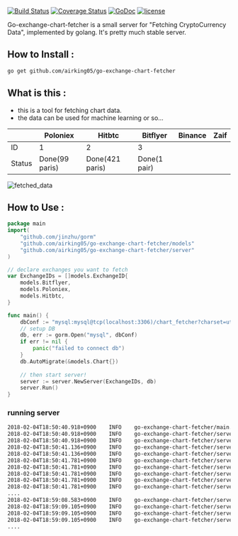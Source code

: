 [![Build Status](https://secure.travis-ci.org/airking05/go-exchange-chart-fetcher.png?branch=master)](http://travis-ci.org/airking05/go-exchange-chart-fetcher)
[![Coverage Status](https://coveralls.io/repos/airking05/go-exchange-chart-fetcher/badge.svg?branch=master)](https://coveralls.io/r/airking05/go-exchange-chart-fetcher?branch=master)
[![GoDoc](https://godoc.org/github.com/airking05/go-exchange-chart-fetcher?status.svg)](https://godoc.org/github.com/airking05/go-exchange-chart-fetcher)
[![license](https://img.shields.io/badge/license-MIT-4183c4.svg)](https://github.com/airking05/go-exchange-chart-fetcher/blob/master/LICENSE)

Go-exchange-chart-fetcher is a small server for "Fetching CryptoCurrency Data", implemented by golang.
It's pretty much stable server.

## How to Install :

```bash
go get github.com/airking05/go-exchange-chart-fetcher
```

## What is this :

- this is a tool for fetching chart data.
- the data can be used for machine learning or so...

|        	| Poloniex       	| Hitbtc          	| Bitflyer     	| Binance 	| Zaif 	|
|--------	|----------------	|-----------------	|--------------	|---------	|------	|
| ID     	| 1              	| 2               	| 3            	|         	|      	|
| Status 	| Done(99 paris) 	| Done(421 paris) 	| Done(1 pair) 	|         	|      	|

![fetched_data](https://i.imgur.com/Qt4gUf9.png)

## How to Use :

```Go
package main
import(
	"github.com/jinzhu/gorm"
	"github.com/airking05/go-exchange-chart-fetcher/models"
	"github.com/airking05/go-exchange-chart-fetcher/server"
)

// declare exchanges you want to fetch
var ExchangeIDs = []models.ExchangeID{
	models.Bitflyer,
	models.Poloniex,
	models.Hitbtc,
}

func main() {
	dbConf := "mysql:mysql@tcp(localhost:3306)/chart_fetcher?charset=utf8&parseTime=True&loc=UTC"
    // setup DB
    db, err := gorm.Open("mysql", dbConf)
    if err != nil {
        panic("failed to connect db")
    }
    db.AutoMigrate(&models.Chart{})
    
    // then start server!
    server := server.NewServer(ExchangeIDs, db)
    server.Run()
}
```

### running server

```bash
2018-02-04T18:50:40.918+0900	INFO	go-exchange-chart-fetcher/main.go:51	starting chart_server...
2018-02-04T18:50:40.918+0900	INFO	go-exchange-chart-fetcher/server.go:31	checking currecy pairs updates
2018-02-04T18:50:40.918+0900	INFO	go-exchange-chart-fetcher/server.go:192	starting chart writer...
2018-02-04T18:50:41.136+0900	INFO	go-exchange-chart-fetcher/server.go:69	starting pair watcher [Bitflyer] BTC/JPY
2018-02-04T18:50:41.136+0900	INFO	go-exchange-chart-fetcher/server.go:31	checking currecy pairs updates
2018-02-04T18:50:41.781+0900	INFO	go-exchange-chart-fetcher/server.go:69	starting pair watcher [Poloniex] CLAM/BTC
2018-02-04T18:50:41.781+0900	INFO	go-exchange-chart-fetcher/server.go:69	starting pair watcher [Poloniex] BTCD/XMR
2018-02-04T18:50:41.781+0900	INFO	go-exchange-chart-fetcher/server.go:69	starting pair watcher [Poloniex] BTCD/BTC
2018-02-04T18:50:41.781+0900	INFO	go-exchange-chart-fetcher/server.go:69	starting pair watcher [Poloniex] ETH/USDT
2018-02-04T18:50:41.781+0900	INFO	go-exchange-chart-fetcher/server.go:69	starting pair watcher [Poloniex] ETH/BTC
....
2018-02-04T18:59:08.583+0900	INFO	go-exchange-chart-fetcher/server.go:31	checking currecy pairs updates
2018-02-04T18:59:09.105+0900	INFO	go-exchange-chart-fetcher/server.go:69	starting pair watcher [Hitbtc] DOGE/USD
2018-02-04T18:59:09.105+0900	INFO	go-exchange-chart-fetcher/server.go:69	starting pair watcher [Hitbtc] DOGE/ETH
2018-02-04T18:59:09.105+0900	INFO	go-exchange-chart-fetcher/server.go:69	starting pair watcher [Hitbtc] COV/BTC
....
```



